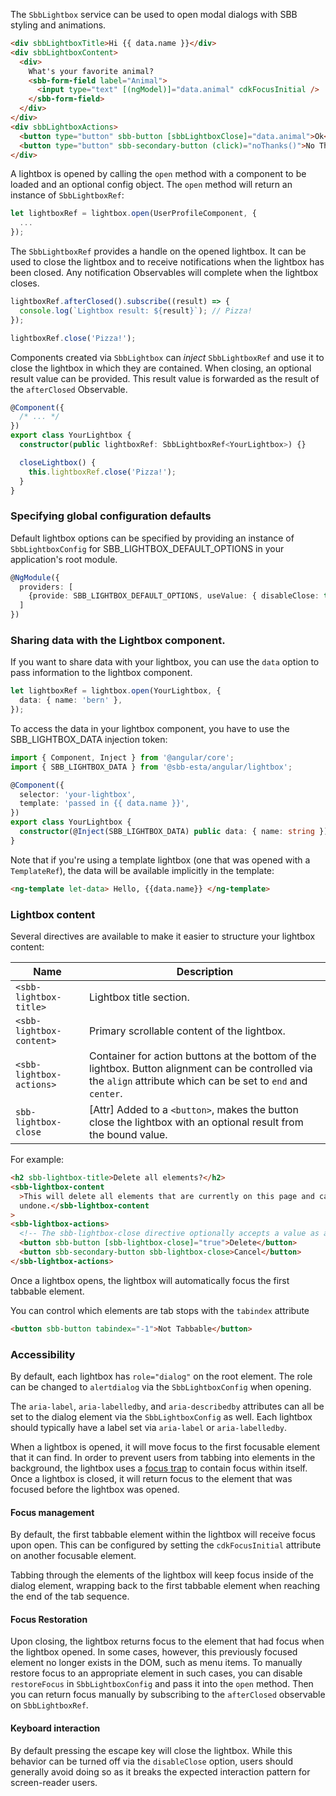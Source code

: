 The `SbbLightbox` service can be used to open modal dialogs with SBB styling and animations.

```html
<div sbbLightboxTitle>Hi {{ data.name }}</div>
<div sbbLightboxContent>
  <div>
    What's your favorite animal?
    <sbb-form-field label="Animal">
      <input type="text" [(ngModel)]="data.animal" cdkFocusInitial />
    </sbb-form-field>
  </div>
</div>
<div sbbLightboxActions>
  <button type="button" sbb-button [sbbLightboxClose]="data.animal">Ok</button>
  <button type="button" sbb-secondary-button (click)="noThanks()">No Thanks</button>
</div>
```

A lightbox is opened by calling the `open` method with a component to be loaded and an optional
config object. The `open` method will return an instance of `SbbLightboxRef`:

```ts
let lightboxRef = lightbox.open(UserProfileComponent, {
  ...
});
```

The `SbbLightboxRef` provides a handle on the opened lightbox. It can be used to close the lightbox and to
receive notifications when the lightbox has been closed. Any notification Observables will complete when the lightbox closes.

```ts
lightboxRef.afterClosed().subscribe((result) => {
  console.log(`Lightbox result: ${result}`); // Pizza!
});

lightboxRef.close('Pizza!');
```

Components created via `SbbLightbox` can _inject_ `SbbLightboxRef` and use it to close the lightbox
in which they are contained. When closing, an optional result value can be provided. This result
value is forwarded as the result of the `afterClosed` Observable.

```ts
@Component({
  /* ... */
})
export class YourLightbox {
  constructor(public lightboxRef: SbbLightboxRef<YourLightbox>) {}

  closeLightbox() {
    this.lightboxRef.close('Pizza!');
  }
}
```

### Specifying global configuration defaults

Default lightbox options can be specified by providing an instance of `SbbLightboxConfig` for
SBB_LIGHTBOX_DEFAULT_OPTIONS in your application's root module.

```ts
@NgModule({
  providers: [
    {provide: SBB_LIGHTBOX_DEFAULT_OPTIONS, useValue: { disableClose: true }}
  ]
})
```

### Sharing data with the Lightbox component.

If you want to share data with your lightbox, you can use the `data`
option to pass information to the lightbox component.

```ts
let lightboxRef = lightbox.open(YourLightbox, {
  data: { name: 'bern' },
});
```

To access the data in your lightbox component, you have to use the SBB_LIGHTBOX_DATA injection token:

```ts
import { Component, Inject } from '@angular/core';
import { SBB_LIGHTBOX_DATA } from '@sbb-esta/angular/lightbox';

@Component({
  selector: 'your-lightbox',
  template: 'passed in {{ data.name }}',
})
export class YourLightbox {
  constructor(@Inject(SBB_LIGHTBOX_DATA) public data: { name: string }) {}
}
```

Note that if you're using a template lightbox (one that was opened with a `TemplateRef`), the data
will be available implicitly in the template:

```html
<ng-template let-data> Hello, {{data.name}} </ng-template>
```

### Lightbox content

Several directives are available to make it easier to structure your lightbox content:

| Name                     | Description                                                                                                                                                      |
| ------------------------ | ---------------------------------------------------------------------------------------------------------------------------------------------------------------- |
| `<sbb-lightbox-title>`   | Lightbox title section.                                                                                                                                          |
| `<sbb-lightbox-content>` | Primary scrollable content of the lightbox.                                                                                                                      |
| `<sbb-lightbox-actions>` | Container for action buttons at the bottom of the lightbox. Button alignment can be controlled via the `align` attribute which can be set to `end` and `center`. |
| `sbb-lightbox-close`     | \[Attr] Added to a `<button>`, makes the button close the lightbox with an optional result from the bound value.                                                 |

For example:

```html
<h2 sbb-lightbox-title>Delete all elements?</h2>
<sbb-lightbox-content
  >This will delete all elements that are currently on this page and cannot be
  undone.</sbb-lightbox-content
>
<sbb-lightbox-actions>
  <!-- The sbb-lightbox-close directive optionally accepts a value as a result for the lightbox. -->
  <button sbb-button [sbb-lightbox-close]="true">Delete</button>
  <button sbb-secondary-button sbb-lightbox-close>Cancel</button>
</sbb-lightbox-actions>
```

Once a lightbox opens, the lightbox will automatically focus the first tabbable element.

You can control which elements are tab stops with the `tabindex` attribute

```html
<button sbb-button tabindex="-1">Not Tabbable</button>
```

### Accessibility

By default, each lightbox has `role="dialog"` on the root element. The role can be changed to
`alertdialog` via the `SbbLightboxConfig` when opening.

The `aria-label`, `aria-labelledby`, and `aria-describedby` attributes can all be set to the
dialog element via the `SbbLightboxConfig` as well. Each lightbox should typically have a label
set via `aria-label` or `aria-labelledby`.

When a lightbox is opened, it will move focus to the first focusable element that it can find. In
order to prevent users from tabbing into elements in the background, the lightbox uses
a [focus trap](https://sbberial.angular.io/cdk/a11y/overview#focustrap) to contain focus
within itself. Once a lightbox is closed, it will return focus to the element that was focused
before the lightbox was opened.

#### Focus management

By default, the first tabbable element within the lightbox will receive focus upon open. This can
be configured by setting the `cdkFocusInitial` attribute on another focusable element.

Tabbing through the elements of the lightbox will keep focus inside of the dialog element,
wrapping back to the first tabbable element when reaching the end of the tab sequence.

#### Focus Restoration

Upon closing, the lightbox returns focus to the element that had focus when the lightbox opened.
In some cases, however, this previously focused element no longer exists in the DOM, such as
menu items. To manually restore focus to an appropriate element in such cases, you can disable
`restoreFocus` in `SbbLightboxConfig` and pass it into the `open` method.
Then you can return focus manually by subscribing to the `afterClosed` observable on `SbbLightboxRef`.

#### Keyboard interaction

By default pressing the escape key will close the lightbox. While this behavior can
be turned off via the `disableClose` option, users should generally avoid doing so
as it breaks the expected interaction pattern for screen-reader users.
